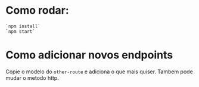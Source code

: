# Como rodar:
    `npm install`
    `npm start`

# Como adicionar novos endpoints
Copie o modelo do `other-route` e adiciona o que mais quiser. Tambem pode mudar o metodo http.